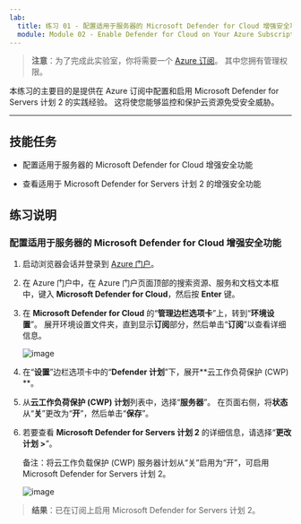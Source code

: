 ```yaml
---
lab:
  title: 练习 01 - 配置适用于服务器的 Microsoft Defender for Cloud 增强安全功能
  module: Module 02 - Enable Defender for Cloud on Your Azure Subscription
---
```



>**注意**：为了完成此实验室，你将需要一个 [Azure 订阅](https://azure.microsoft.com/en-us/free/?azure-portal=true)。 其中您拥有管理权限。 


本练习的主要目的是提供在 Azure 订阅中配置和启用 Microsoft Defender for Servers 计划 2 的实践经验。 这将使您能够监控和保护云资源免受安全威胁。 

---

## 技能任务

- 配置适用于服务器的 Microsoft Defender for Cloud 增强安全功能
  
- 查看适用于 Microsoft Defender for Servers 计划 2 的增强安全功能

## 练习说明

### 配置适用于服务器的 Microsoft Defender for Cloud 增强安全功能

1.  启动浏览器会话并登录到 [Azure 门户](https://portal.azure.com/)。         

2. 在 Azure 门户中，在 Azure 门户页面顶部的搜索资源、服务和文档文本框中，键入 **Microsoft Defender for Cloud**，然后按 **Enter** 键。

3. 在 **Microsoft Defender for Cloud** 的“**管理边栏选项卡**”上，转到“**环境设置**”。 展开环境设置文件夹，直到显示**订阅**部分，然后单击“**订阅**”以查看详细信息。

   ![image](https://github.com/user-attachments/assets/3b25dd82-e09e-4f8a-b85e-c9bc6c4bd488)
   
4. 在“**设置**”边栏选项卡中的“**Defender 计划**”下，展开**云工作负荷保护 (CWP) **。

5. 从**云工作负荷保护 (CWP) 计划**列表中，选择“**服务器**”。 在页面右侧，将**状态**从“**关**”更改为“**开**”，然后单击“**保存**”。

6. 若要查看 **Microsoft Defender for Servers 计划 2** 的详细信息，请选择“**更改计划 >**”。

   备注：将云工作负载保护 (CWP) 服务器计划从“关”启用为“开”，可启用 Microsoft Defender for Servers 计划 2。
 
   ![image](https://github.com/user-attachments/assets/de434a75-345a-4023-83f1-fa53fcb5f288)
   
> **结果**：已在订阅上启用 Microsoft Defender for Servers 计划 2。
